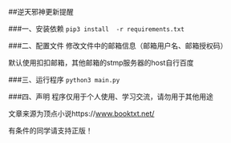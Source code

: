 ##逆天邪神更新提醒


###一、安装依赖
`pip3 install  -r requirements.txt `

###二、配置文件
修改文件中的邮箱信息（邮箱用户名、邮箱授权码）

默认使用扣扣邮箱，其他邮箱的stmp服务器的host自行百度

###三、运行程序
`python3 main.py`

###四、声明
程序仅用于个人使用、学习交流，请勿用于其他用途

文章来源为顶点小说https://www.booktxt.net/

有条件的同学请支持正版！